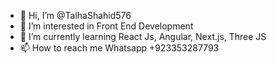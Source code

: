 - 👋 Hi, I’m @TalhaShahid576
- 👀 I’m interested in Front End Development
- 🌱 I’m currently learning React Js, Angular, Next.js, Three JS
- 📫 How to reach me Whatsapp +923353287793

<!---
TalhaShahid576/TalhaShahid576 is a ✨ special ✨ repository because its `README.md` (this file) appears on your GitHub profile.
You can click the Preview link to take a look at your changes.
--->
